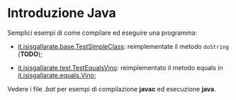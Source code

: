 # Introduzione Java

Semplici esempi di come compilare ed eseguire una programma: 

* [it.isisgallarate.base.TestSimpleClass](./src/it/isisgallarate/base/TestSimpleClass.java): reimplementate il metodo `doString` (**TODO**);

* [it.isisgallarate.test.TestEqualsVino](./src/it/isisgallarate/test/TestEqualsVino.java): reimplementato il metodo equals in [it.isisgallarate.equals.Vino](./src/it/isisgallarate/equals/Vino.java);

Vedere i file *.bat* per esempi di compilazione **javac** ed esecuzione **java**.
 

